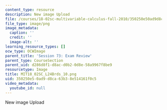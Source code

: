 ```yaml
---
content_type: resource
description: New image Upload
file: /courses/18-02sc-multivariable-calculus-fall-2010/350250e50ad9d8ca63b38e514161f0c5_MIT18_02SC_L24Brds_10.png
file_type: image/png
image_metadata:
  caption: ''
  credit: ''
  image-alt: ''
learning_resource_types: []
ocw_type: OCWImage
parent_title: 'Session 73: Exam Review'
parent_type: CourseSection
parent_uid: d286d8f1-d8ac-d0b2-0d8e-58a9967f8be9
resourcetype: Image
title: MIT18_02SC_L24Brds_10.png
uid: 350250e5-0ad9-d8ca-63b3-8e514161f0c5
video_metadata:
  youtube_id: null
---
```

New image Upload

